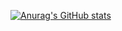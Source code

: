 [![Anurag's GitHub stats](https://github-readme-stats.vercel.app/api?username=Samestora)](https://github.com/anuraghazra/github-readme-stats)
